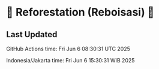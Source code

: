 
# 🌳 Reforestation (Reboisasi) 🌲

## Last Updated

GitHub Actions time: Fri Jun  6 08:30:31 UTC 2025

Indonesia/Jakarta time: Fri Jun  6 15:30:31 WIB 2025

